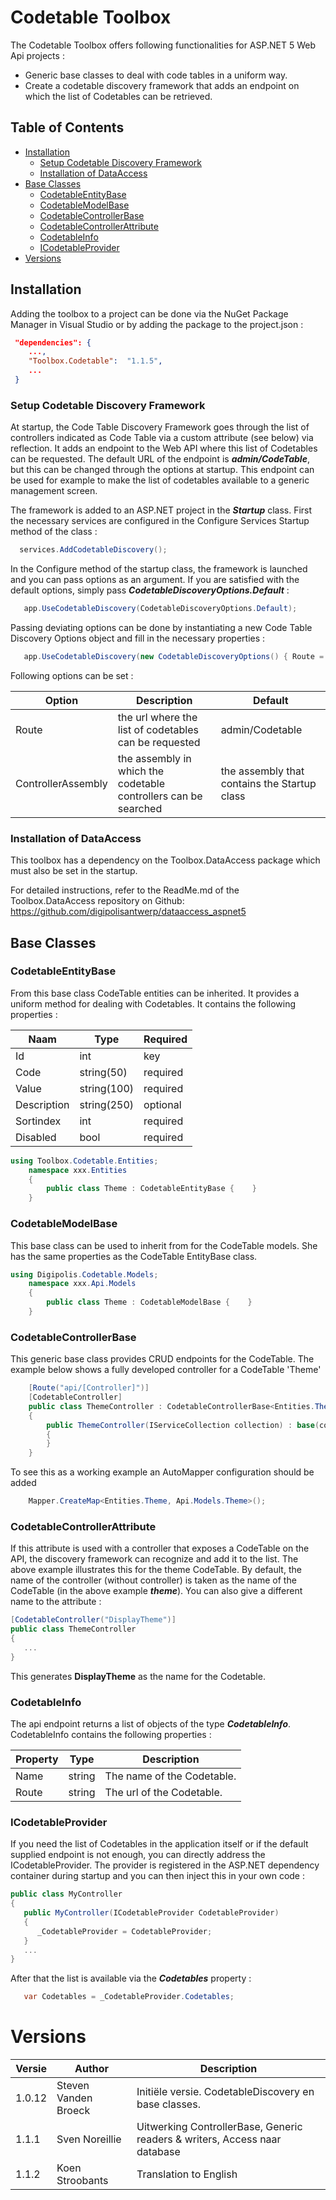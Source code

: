 # Codetable Toolbox

The Codetable Toolbox offers following functionalities for ASP.NET 5 Web Api projects :

- Generic base classes to deal with code tables in a uniform way.
- Create a codetable discovery framework that adds an endpoint on which the list of Codetables can be retrieved.

## Table of Contents

<!-- START doctoc generated TOC please keep comment here to allow auto update -->
<!-- DON'T EDIT THIS SECTION, INSTEAD RE-RUN doctoc TO UPDATE -->


  - [Installation](#installation)
    - [Setup Codetable Discovery Framework](#setup-codetable-discovery-framework)
    - [Installation of DataAccess](#installation-of-dataaccess)
  - [Base Classes](#base-classes)
    - [CodetableEntityBase](#codetableentitybase)
    - [CodetableModelBase](#codetablemodelbase)
    - [CodetableControllerBase](#codetablecontrollerbase)
    - [CodetableControllerAttribute](#codetablecontrollerattribute)
    - [CodetableInfo](#codetableinfo)
    - [ICodetableProvider](#icodetableprovider)
- [Versions](#versions)

<!-- END doctoc generated TOC please keep comment here to allow auto update -->

## Installation
Adding the toolbox to a project can be done via the NuGet Package Manager in Visual Studio or by adding the package to the project.json :

``` json
 "dependencies": {
    ...,
    "Toolbox.Codetable":  "1.1.5",
    ...
 }
```

### Setup Codetable Discovery Framework

At startup, the Code Table Discovery Framework goes through the list of controllers indicated as Code Table via a custom attribute (see below) via reflection. It adds an endpoint to the Web API where this list of Codetables can be requested. The default URL of the endpoint is **_admin/CodeTable_**, but this can be changed through the options at startup.
This endpoint can be used for example to make the list of codetables available to a generic management screen.

The framework is added to an ASP.NET project in the **_Startup_** class. First the necessary services are configured in the Configure Services Startup method of the class :

``` csharp
  services.AddCodetableDiscovery();
```

In the Configure method of the startup class, the framework is launched and you can pass options as an argument. If you are satisfied with the default options, simply pass **_CodetableDiscoveryOptions.Default_** :

``` csharp
   app.UseCodetableDiscovery(CodetableDiscoveryOptions.Default);
```

Passing deviating options can be done by instantiating a new Code Table Discovery Options object and fill in the necessary properties :

``` csharp
   app.UseCodetableDiscovery(new CodetableDiscoveryOptions() { Route = "api/myCodetables" });
```

Following options can be set :

Option              | Description                                                | Default
------------------ | ----------------------------------------------------------- | --------------------------------------
Route              | the url where the list of codetables can be requested | admin/Codetable
ControllerAssembly | the assembly in which the codetable controllers can be searched | the assembly that contains the Startup class  


### Installation of DataAccess
This toolbox has a dependency on the Toolbox.DataAccess package which must also be set in the startup.

For detailed instructions, refer to the ReadMe.md of the Toolbox.DataAccess repository on Github: https://github.com/digipolisantwerp/dataaccess_aspnet5


## Base Classes

### CodetableEntityBase

From this base class CodeTable entities can be inherited. It provides a uniform method for dealing with Codetables. It contains the following properties :

Naam         | Type        | Required
------------ | ----------- | ---------
Id           | int         | key
Code         | string(50)  | required  
Value       | string(100) | required
Description | string(250) | optional         
Sortindex   | int         | required  
Disabled     | bool        | required


``` csharp
using Toolbox.Codetable.Entities;
    namespace xxx.Entities
	{
	    public class Theme : CodetableEntityBase {    }
	}
```

### CodetableModelBase

This base class can be used to inherit from for the CodeTable models. She has the same properties as the CodeTable EntityBase class.


``` csharp
using Digipolis.Codetable.Models;
    namespace xxx.Api.Models
	{
	    public class Theme : CodetableModelBase {    }
	}
```

### CodetableControllerBase

This generic base class provides CRUD endpoints for the CodeTable. The example below shows a fully developed controller for a CodeTable 'Theme'

``` csharp
    [Route("api/[Controller]")]
    [CodetableController]
    public class ThemeController : CodetableControllerBase<Entities.Theme, Api.Models.Theme>
    {
        public ThemeController(IServiceCollection collection) : base(collection)
        {
        }
    }
```

To see this as a working example an AutoMapper configuration should be added
``` csharp
    Mapper.CreateMap<Entities.Theme, Api.Models.Theme>();
```

### CodetableControllerAttribute
If this attribute is used with a controller that exposes a CodeTable on the API, the discovery framework can recognize and add it to the list. The above example illustrates this for the theme CodeTable.
By default, the name of the controller (without controller) is taken as the name of the CodeTable (in the above example **_theme_**). You can also give a different name to the attribute :

``` csharp
[CodetableController("DisplayTheme")]
public class ThemeController
{
   ...
}
```
This generates **DisplayTheme** as the name for the Codetable.


### CodetableInfo
The api endpoint returns a list of objects of the type **_CodetableInfo_**. CodetableInfo contains the following properties :

Property | Type | Description
-------- | ------ | -------------------------
Name     | string | The name of the Codetable.
Route    | string | The url of the Codetable.


### ICodetableProvider
If you need the list of Codetables in the application itself or if the default supplied endpoint is not enough, you can directly address the ICodetableProvider. The provider is registered in the ASP.NET dependency container during startup and you can then inject this in your own code :

``` csharp
public class MyController
{
   public MyController(ICodetableProvider CodetableProvider)
   {
      _CodetableProvider = CodetableProvider;
   }
   ...
}
```
After that the list is available via the **_Codetables_** property :

``` csharp
   var Codetables = _CodetableProvider.Codetables;
```


# Versions

Versie | Author                                  | Description
------ | ----------------------------------------| --------------------------------------------------------------------------
1.0.12 | Steven Vanden Broeck                    | Initiële versie. CodetableDiscovery en base classes.
1.1.1  | Sven Noreillie				 | Uitwerking ControllerBase, Generic readers & writers, Access naar database
1.1.2  | Koen Stroobants				 | Translation to English
